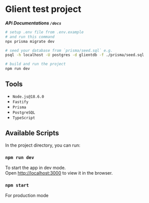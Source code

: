 # Glient test project

**_APi Documentations `/docs`_**

```sh
# setup .env file from .env.example
# and run this command
npx prisma migrate dev

# seed your database from `prisma/seed.sql` e.g.
psql -h localhost -U postgres -d glientdb -f ./prisma/seed.sql

# build and run the project
npm run dev

```

## Tools

- `Node.js@18.6.0`
- `Fastify`
- `Prisma`
- `PostgreSQL`
- `TypeScript`

## Available Scripts

In the project directory, you can run:

### `npm run dev`

To start the app in dev mode.\
Open [http://localhost:3000](http://localhost:3000) to view it in the browser.

### `npm start`

For production mode
